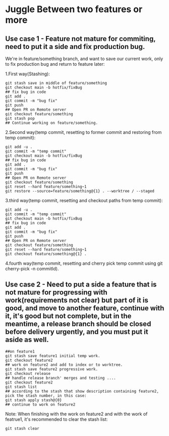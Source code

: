 # Juggle Between two features or more 

## Use case 1 - Feature not mature for commiting, need to put it a side and fix production bug.

 We're in feature/something branch, and want to save our current work, only to fix production bug and return to feature later:

1.First way(Stashing):

```shell
git stash save in middle of feature/something
git checkout main -b hotfix/fixBug
## fix bug in code
git add .
git commit -m "bug fix"
git push
## Open PR on Remote server
git checkout feature/something
git stash pop
## Continue working on feature/something.

```

2.Second way(temp commit, resetting to former commit and restoring from temp commit):

```shell
git add -u . 
git commit -m "temp commit"
git checkout main -b hotfix/fixBug
## fix bug in code
git add .
git commit -m "bug fix"
git push
## Open PR on Remote server
git checkout feature/something
git reset --hard feature/something~1
git restore --source=feature/something@{1} . --worktree / --staged
```

3.third way(temp commit, resetting and checkout paths from temp commit):

```shell
git add -u . 
git commit -m "temp commit"
git checkout main -b hotfix/fixBug
## fix bug in code
git add .
git commit -m "bug fix"
git push
## Open PR on Remote server
git checkout feature/something
git reset --hard feature/something~1
git checkout feature/something@{1} .
```

4.fourth way(temp commit, resetting and cherry pick temp commit using git cherry-pick -n commitId).

## Use case 2 - Need to put a side a feature that is not mature for progressing with work(requirements not clear) but part of it is good, and move to another feature, continue with it, it's good but not complete, but in the meantime, a release branch should be closed before delivery urgently, and you must put it aside as well.

```shell
##on feature1
git stash save feature1 initial temp work.
git checkout feature2
## work on feature2 and add to index or to worktree.
git stash save feature2 progressive work.
git checkout release
## handle release branch' merges and testing ....
git checkout feature2
git stash list
## according to the stash that show description containing feature2, pick the stash number, in this case:
git stash apply stash@{0}
## continue to work on feature2
```

Note: When finishing with the work on feature2 and with the work of featrue1, it's recommended to clear the stash list:
```
git stash clear
```

